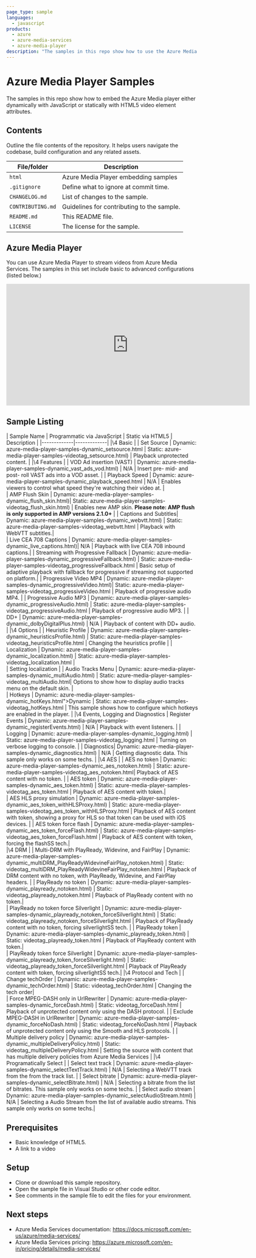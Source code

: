 ```yaml
---
page_type: sample
languages:
  - javascript
products:
  - azure
  - azure-media-services
  - azure-media-player
description: "The samples in this repo show how to use the Azure Media Player in multiple scenarios."  
---
```

 
# Azure Media Player Samples

The samples in this repo show how to embed the Azure Media player either dynamically with JavaScript or statically with HTML5 video element attributes.

## Contents

Outline the file contents of the repository. It helps users navigate the codebase, build configuration and any related assets.

| File/folder       | Description                                |
|-------------------|--------------------------------------------|
| `html`            | Azure Media Player embedding samples       |
| `.gitignore`      | Define what to ignore at commit time.      |
| `CHANGELOG.md`    | List of changes to the sample.             |
| `CONTRIBUTING.md` | Guidelines for contributing to the sample. |
| `README.md`       | This README file.                          |
| `LICENSE`         | The license for the sample.                |

## Azure Media Player

You can use Azure Media Player to stream videos from Azure Media Services. The samples in this set include basic to advanced configurations (listed below.)

<iframe src="https://github.com/Azure-Samples/azure-media-player-samples/blob/master/html/azure-media-player-sample-dynamic-setsource.html" width="640" height="320" allowFullScreen="true" frameBorder="0"></iframe>

## Sample Listing

| Sample Name | Programmatic via JavaScript | Static via HTML5 | Description |
|-------------|-------------|
|\4 Basic |
| Set Source | Dynamic: azure-media-player-samples-dynamic_setsource.html | Static: azure-media-player-samples-videotag_setsource.html) | Playback unprotected content. |
|\4 Features |
| VOD Ad insertion (VAST) | Dynamic: azure-media-player-samples-dynamic_vast_ads_vod.html) | N/A | Insert pre- mid- and post- roll VAST ads into a VOD asset. |
| Playback Speed | Dynamic: azure-media-player-samples-dynamic_playback_speed.html | N/A |  Enables viewers to control what speed they're watching their video at. |  
| AMP Flush Skin | Dynamic: azure-media-player-samples-dynamic_flush_skin.html)| Static: azure-media-player-samples-videotag_flush_skin.html) | Enables new AMP skin. **Please note: AMP flush is only supported in AMP versions 2.1.0+** |
| Captions and Subtitles| Dynamic: azure-media-player-samples-dynamic_webvtt.html) | Static: azure-media-player-samples-videotag_webvtt.html | Playback with WebVTT subtitles.|  
| Live CEA 708 Captions | Dynamic: azure-media-player-samples-dynamic_live_captions.html)| N/A | Playback with live CEA 708 inbound captions.|
| Streaming with Progressive Fallback | Dynamic: azure-media-player-samples-dynamic_progressiveFallback.html) | Static: azure-media-player-samples-videotag_progressiveFallback.html | Basic setup of adaptive playback with fallback for progressive if streaming not supported on platform.|
| Progressive Video MP4 | Dynamic: azure-media-player-samples-dynamic_progressiveVideo.html)| Static: azure-media-player-samples-videotag_progressiveVideo.html | Playback of progressive audio MP4. |
| Progressive Audio MP3 | Dynamic: azure-media-player-samples-dynamic_progressiveAudio.html) | Static: azure-media-player-samples-videotag_progressiveAudio.html | Playback of progressive audio MP3. |
| DD+ | Dynamic: azure-media-player-samples-dynamic_dolbyDigitalPlus.html) | N/A | Playback of content with DD+ audio. |
|\4 Options |
| Heuristic Profile | Dynamic: azure-media-player-samples-dynamic_heuristicsProfile.html) | Static: azure-media-player-samples-videotag_heuristicsProfile.html | Changing the heuristics profile |
| Localization | Dynamic: azure-media-player-samples-dynamic_localization.html) | Static: azure-media-player-samples-videotag_localization.html |  
| Setting localization |
| Audio Tracks Menu | Dynamic: azure-media-player-samples-dynamic_multiAudio.html) | Static: azure-media-player-samples-videotag_multiAudio.html| Options to show how to display audio tracks menu on the default skin. |  
| Hotkeys | Dynamic: azure-media-player-samples-dynamic_hotKeys.html">Dynamic </a> | Static: azure-media-player-samples-videotag_hotKeys.html | This sample shows how to configure which hotkeys are enabled in the player. |
|\4 Events, Logging and Diagnostics
| Register Events | Dynamic: azure-media-player-samples-dynamic_registerEvents.html) | N/A | Playback with event listeners. | 
| Logging | Dynamic: azure-media-player-samples-dynamic_logging.html) | Static: azure-media-player-samples-videotag_logging.html | Turning on verbose logging to console. |
| Diagnostics| Dynamic: azure-media-player-samples-dynamic_diagnostics.html) | N/A | Getting diagnostic data. This sample only works on some techs. |
|\4 AES |
| AES no token | Dynamic: azure-media-player-samples-dynamic_aes_notoken.html) | Static: azure-media-player-samples-videotag_aes_notoken.html| Playback of AES content with no token. |
| AES token | Dynamic: azure-media-player-samples-dynamic_aes_token.html) | Static: azure-media-player-samples-videotag_aes_token.html | Playback of AES content with token.|  
| AES HLS proxy simulation | Dynamic: azure-media-player-samples-dynamic_aes_token_withHLSProxy.html) | Static: azure-media-player-samples-videotag_aes_token_withHLSProxy.html | Playback of AES content with token, showing a proxy for HLS so that token can be used with iOS devices. |
| AES token force flash | Dynamic: azure-media-player-samples-dynamic_aes_token_forceFlash.html) | Static: azure-media-player-samples-videotag_aes_token_forceFlash.html | Playback of AES content with token, forcing the flashSS tech.|  
|\4 DRM |
| Multi-DRM with PlayReady, Widevine, and FairPlay | Dynamic: azure-media-player-samples-dynamic_multiDRM_PlayReadyWidevineFairPlay_notoken.html) | Static: videotag_multiDRM_PlayReadyWidevineFairPlay_notoken.html | Playback of DRM content with no token, with PlayReady, Widevine, and FairPlay headers. |
| PlayReady no token | Dynamic: azure-media-player-samples-dynamic_playready_notoken.html) | Static: videotag_playready_notoken.html | Playback of PlayReady content with no token.|  
| PlayReady no token force Silverlight | Dynamic: azure-media-player-samples-dynamic_playready_notoken_forceSilverlight.html) | Static: videotag_playready_notoken_forceSilverlight.html | Playback of PlayReady content with no token, forcing silverlightSS tech. |
| PlayReady token | Dynamic: azure-media-player-samples-dynamic_playready_token.html) | Static: videotag_playready_token.html | Playback of PlayReady content with token.|  
| PlayReady token force Silverlight | Dynamic: azure-media-player-samples-dynamic_playready_token_forceSilverlight.html) | Static: videotag_playready_token_forceSilverlight.html | Playback of PlayReady content with token, forcing silverlightSS tech.|
|\4 Protocol and Tech |
| Change techOrder | Dynamic: azure-media-player-samples-dynamic_techOrder.html) | Static: videotag_techOrder.html | Changing the tech order|  
| Force MPEG-DASH only in UrlRewriter | Dynamic: azure-media-player-samples-dynamic_forceDash.html) | Static: videotag_forceDash.html | Playback of unprotected content only using the DASH protocol. |
| Exclude MPEG-DASH in UrlRewriter | Dynamic: azure-media-player-samples-dynamic_forceNoDash.html) | Static: videotag_forceNoDash.html | Playback of unprotected content only using the Smooth and HLS protocols. |
| Multiple delivery policy | Dynamic: azure-media-player-samples-dynamic_multipleDeliveryPolicy.html) | Static: videotag_multipleDeliveryPolicy.html | Setting the source with content that has multiple delivery policies from Azure Media Services |
|\4 Programatically Select |
| Select text track | Dynamic: azure-media-player-samples-dynamic_selectTextTrack.html) | N/A | Selecting a WebVTT track from the from the track list. |
| Select bitrate | Dynamic: azure-media-player-samples-dynamic_selectBitrate.html) | N/A | Selecting a bitrate from the list of bitrates. This sample only works on some techs. |
| Select audio stream | Dynamic: azure-media-player-samples-dynamic_selectAudioStream.html) | N/A | Selecting a Audio Stream from the list of available audio streams. This sample only works on some techs.|

## Prerequisites

- Basic knowledge of HTML5.
- A link to a video

## Setup

- Clone or download this sample repository.
- Open the sample file in Visual Studio or other code editor.
- See comments in the sample file to edit the files for your environment.

## Next steps

- Azure Media Services documentation: https://docs.microsoft.com/en-us/azure/media-services/
- Azure Media Services pricing: https://azure.microsoft.com/en-in/pricing/details/media-services/